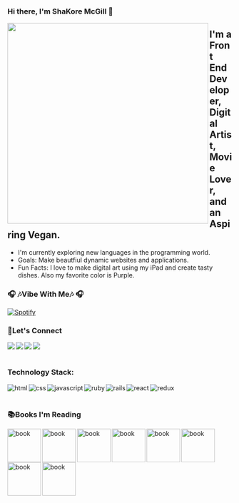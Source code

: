 ### Hi there, I'm ShaKore McGill 👋
<img align="left" width="450" atl="mcgillshakore's Github Stats" src="http://github-readme-stats-2-sigma.vercel.app/api?username=mcgillshakore&show_icons=true&hide_border=true" />

## I'm a Front End Developer, Digital Artist, Movie Lover, and an Aspiring Vegan.

* I'm currently exploring new languages in the programming world.
* Goals: Make beautfiul dynamic websites and applications.
* Fun Facts: I love to make digital art using my iPad and create tasty dishes. Also my favorite color is Purple. 

### 🎧 🎶Vibe With Me🎶 🎧
[![Spotify](https://mcgillshakore.vercel.app/api/spotify)](https://open.spotify.com/user/yb790emvnyqkdkq988j7u398v)

### 📱Let's Connect
[<img align="left" atl="linkedin" src="https://img.shields.io/badge/linkedin-%230077B5.svg?&style=for-the-badge&logo=linkedin&logoColor=white"/>][linkedIn]
[<img align="left" atl="medium" src="https://img.shields.io/badge/medium-%2312100E.svg?&style=for-the-badge&logo=medium&logoColor=white"/>][blog]
[<img align="left" atl="twitter" src="https://img.shields.io/badge/twitter-%231DA1F2.svg?&style=for-the-badge&logo=twitter&logoColor=white" />][twitter]
[<img align="left" atl="instagram" src="https://img.shields.io/badge/instagram-%23E4405F.svg?&style=for-the-badge&logo=instagram&logoColor=white"/>][instagram]
<br/>
<br/>
### Technology Stack:

[<img align="left" alt="html" src="https://img.shields.io/badge/html5%20-%23E34F26.svg?&style=for-the-badge&logo=html5&logoColor=white"/>][linkedIn]
[<img align="left" alt="css" src="https://img.shields.io/badge/css3%20-%231572B6.svg?&style=for-the-badge&logo=css3&logoColor=white"/>][linkedIn]
[<img align="left" alt="javascript" src="https://img.shields.io/badge/javascript%20-%23323330.svg?&style=for-the-badge&logo=javascript&logoColor=%23F7DF1E"/>][linkedIn]
[<img align="left" alt="ruby" src="https://img.shields.io/badge/ruby-%23CC342D.svg?&style=for-the-badge&logo=ruby&logoColor=white"/>][linkedIn]
[<img align="left" alt="rails" src="https://img.shields.io/badge/rails%20-%23CC0000.svg?&style=for-the-badge&logo=ruby-on-rails&logoColor=white"/>][linkedIn]
[<img align="left" alt="react" src="https://img.shields.io/badge/react%20-%2320232a.svg?&style=for-the-badge&logo=react&logoColor=%2361DAFB"/>][linkedIn]
[<img align="left" alt="redux" src="https://img.shields.io/badge/redux%20-%23593d88.svg?&style=for-the-badge&logo=redux&logoColor=white"/>][linkedIn]
<br/>
<br/>
<section>
  <h3>📚Books I'm Reading</h3>
    <img src="https://images-na.ssl-images-amazon.com/images/I/410hiaPGyCL._SX348_BO1,204,203,200_.jpg" alt="book" width="75" align="left" />
    <img src="https://m.media-amazon.com/images/I/51sLS7otdkL.jpg" alt="book" width="75" align="left" />
    <img src="https://m.media-amazon.com/images/I/51Tlm0GZTXL._SY346_.jpg" alt="book" width="75" align="left"/>
    <img src="https://m.media-amazon.com/images/I/51C32GrJkiL._SY346_.jpg" alt="book" width="75" align="left"/>
    <img src="https://m.media-amazon.com/images/I/51Q4AwpPDkL.jpg" alt="book" width="75" align="left"/>
    <img src="https://m.media-amazon.com/images/I/51yKczFDuQL._SY346_.jpg" alt="book" width="75" align="left"/>
    <img src="https://m.media-amazon.com/images/I/51VuUo3rdML.jpg" alt="book" width="75" align="left"/>
    <img src="https://m.media-amazon.com/images/I/51q4ZTnypdL.jpg" alt="book" width="75" align="left"/>
</section>

<!--
**mcgillshakore/mcgillshakore** is a ✨ _special_ ✨ repository because its `README.md` (this file) appears on your GitHub profile.
-->
[linkedIn]:http://www.linkedin.com/in/shakore-mcgill
[twitter]:http://www.twitter.com/mcgillshakore
[blog]:https://medium.com/@mcgillshakore
[instagram]:https://www.instagram.com/mcgillshakore/
